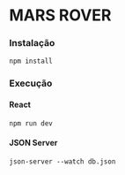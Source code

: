# MARS ROVER

### Instalação
```
npm install
```

### Execução
#### React
```
npm run dev
```
#### JSON Server
```
json-server --watch db.json 
```
